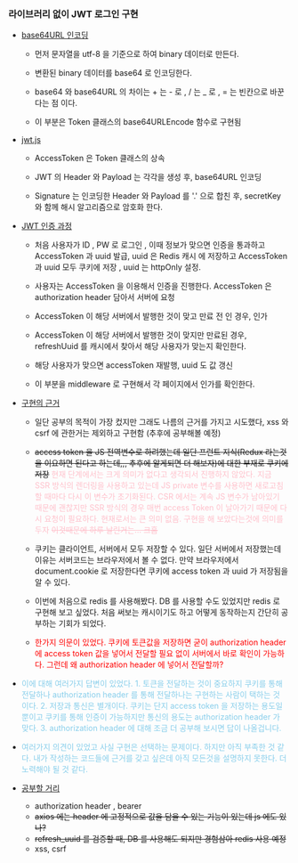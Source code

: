 ### 라이브러리 없이 JWT 로그인 구현<br>
  
- [base64URL 인코딩 ](#base64URL-)<br>

    - 먼저 문자열을 utf-8 을 기준으로 하여 binary 데이터로 만든다.
    
    - 변환된 binary 데이터를 base64 로 인코딩한다.
    
    - base64 와 base64URL 의 차이는 + 는 - 로 , / 는 _ 로 , = 는 빈칸으로 바꾼다는 점 이다.
    
    - 이 부분은 Token 클래스의 base64URLEncode 함수로 구현됨

- [jwt.js](#jwt-)<br>

    - AccessToken 은 Token 클래스의 상속
    
    - JWT 의 Header 와 Payload 는 각각을 생성 후, base64URL 인코딩
    
    - Signature 는 인코딩한  Header 와 Payload 를 '.' 으로 합친 후, secretKey 와 함께 해시 알고리즘으로 암호화 한다.

- [JWT 인증 과정 ](#jwt-) <br>

   - 처음 사용자가 ID , PW 로 로그인 , 이때 정보가 맞으면 인증을 통과하고 AccessToken 과 uuid 발급, uuid 은 Redis 캐시 에 저장하고 AccessToken 과 uuid 모두 쿠키에 저장 , uuid 는 httpOnly 설정.
   
   - 사용자는 AccessToken 을 이용해서 인증을 진행한다. AccessToken 은 authorization header 담아서 서버에 요청
   
   - AccessToken 이 해당 서버에서 발행한 것이 맞고 만료 전 인 경우, 인가
   
   - AccessToken 이 해당 서버에서 발행한 것이 맞지만 만료된 경우, refreshUuid 를 캐시에서 찾아서 해당 사용자가 맞는지 확인한다.
   
   - 해당 사용자가 맞으면 accessToken 재발행, uuid 도 값 갱신
   
   - 이 부분을 middleware 로 구현해서 각 페이지에서 인가를 확인한다.

- [구현의 근거 ](#jwt-) <br>

   - 일단 공부의 목적이 가장 컸지만 그래도 나름의 근거를 가지고 시도했다, xss 와 csrf 에 관한거는 제외하고 구현함 (추후에 공부해볼 예정)
   
   - ~~access token 을 JS 전역변수로 하려했는데 일단 프런트 지식(Redux 라는것을 이요하면 된다고 하는데,,, 추후에 알게되면 더 해보자)에 대한 부재로 쿠키에 저장~~
   <span style=color:pink> 현재 단계에서는 크게 의미가 없다고 생각되서 진행하지 않았다. 지금 SSR 방식의 렌더링을 사용하고 있는데 JS private 변수를 사용하면 새로고침 할 때마다 다시 이 변수가 초기화된다. 
  CSR 에서는 계속 JS 변수가 남아있기 때문에 괜찮지만 SSR 방식의 경우 매번 access Token 이 날아가기 때문에 다시 요청이 필요하다. 현재로서는 큰 의미 없음. 구현을 해 보았다는것에 의미를 두자 ~~이것때문에 하루 날린거는... 크흠~~</span>
    
   - 쿠키는 클라이언트, 서버에서 모두 저장할 수 있다. 일단 서버에서 저장했는데 이유는 서버코드는 브라우저에서 볼 수 없다. 만약 브라우저에서 document.cookie 로 저장한다면 쿠키에 access token 과 uuid 가 저장됨을 알 수 있다.
   
   - 이번에 처음으로 redis 를 사용해봤다. DB 를 사용할 수도 있었지만 redis 로 구현해 보고 싶었다. 처음 써보는 캐시이기도 하고 어떻게 동작하는지 간단히 공부하는 기회가 되었다.
   
   - <span style="color:Red">한가지 의문이 있었다. 쿠키에 토큰값을 저장하면 굳이 authorization header 에 access token 값을 넣어서 전달할 필요 없이 서버에서 바로 확인이 가능하다. 그런데 왜 authorization header 에 넣어서 전달할까? 
</span>

   - <span style="color:skyblue"> 이에 대해 여러가지 답변이 있었다.
    1. 토큰을 전달하는 것이 중요하지 쿠키를 통해 전달하나 authorization header 를 통해 전달하나는 구현하는 사람이 택하는 것 이다.
    2. 저장과 통신은 별개이다. 쿠키는 단지 access token 을 저장하는 용도일 뿐이고 쿠키를 통해 인증이 가능하지만 통신의 용도는 authorization header 가 맞다.
    3. authorization header 에 대해 조금 더 공부해 보시면 답이 나올겁니다.
  
  - <span style="color:skyblue"> 여러가지 의견이 있었고 사실 구현은 선택하는 문제이다. 하지만 아직 부족한 것 같다. 내가 작성하는 코드들에 근거를 갖고 싶은데 아직 모든것을 설명하지 못한다. 더 노력해야 될 것 같다.
  

- [공부할 거리 ](#jwt-) <br>
   - authorization header , bearer
   - ~~axios 에는 header 에 고정적으로 값을 담을 수 있는 기능이 있는데 js 에도 있나?~~
   - ~~refresh_uuid 를 검증할 때, DB 를 사용해도 되지만 경험삼아 redis 사용 예정~~
   - xss, csrf 


